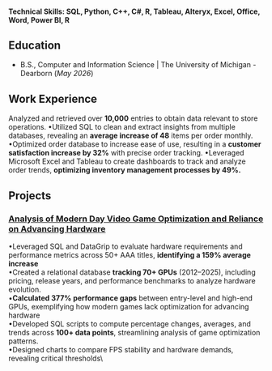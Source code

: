#### Technical Skills: SQL, Python, C++, C#, R, Tableau, Alteryx, Excel, Office, Word, Power BI, R

## Education
- B.S., Computer and Information Science | The University of Michigan - Dearborn (_May 2026_)								       		

## Work Experience
Analyzed and retrieved over **10,000** entries to obtain data relevant to store operations.
•Utilized SQL to clean and extract insights from multiple databases, revealing an **average increase of 48** items per order
monthly.
•Optimized order database to increase ease of use, resulting in a **customer satisfaction increase by 32%** with precise order
tracking.
•Leveraged Microsoft Excel and Tableau to create dashboards to track and analyze order trends, **optimizing inventory
management processes by 49%.**

## Projects

### [Analysis of Modern Day Video Game Optimization and Reliance on Advancing Hardware](https://amh200264.github.io/Game-Optimization-Study/)

•Leveraged SQL and DataGrip to evaluate hardware requirements and performance metrics across 50+ AAA titles, **identifying a 159% average increase**\
•Created a relational database **tracking 70+ GPUs** (2012–2025), including pricing, release years, and performance benchmarks to analyze hardware evolution.\
•**Calculated 377% performance gaps** between entry-level and high-end GPUs, exemplifying how modern games lack optimization for advancing hardware\
•Developed SQL scripts to compute percentage changes, averages, and trends across **100+ data points**, streamlining analysis of game optimization patterns.\
•Designed charts to compare FPS stability and hardware demands, revealing critical thresholds\
